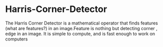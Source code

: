 # Harris-Corner-Detector
The Harris Corner Detector is a mathematical operator that finds features (what are features?) in an image.Feature is nothing but detecting corner , edge in an image. It is simple to compute, and is fast enough to work on computers
